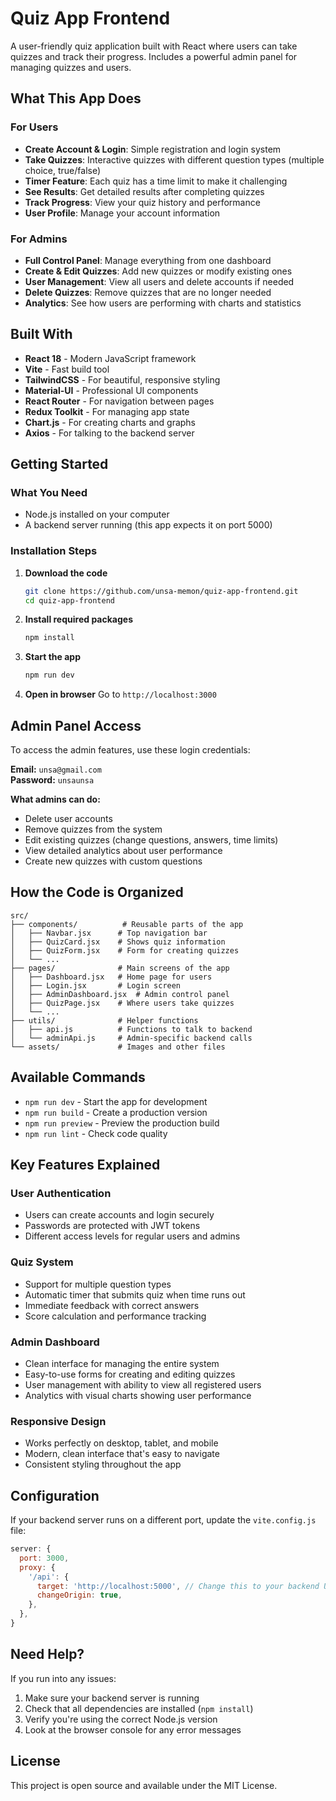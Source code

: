 # Quiz App Frontend

A user-friendly quiz application built with React where users can take quizzes and track their progress. Includes a powerful admin panel for managing quizzes and users.

## What This App Does

### For Users
- **Create Account & Login**: Simple registration and login system
- **Take Quizzes**: Interactive quizzes with different question types (multiple choice, true/false)
- **Timer Feature**: Each quiz has a time limit to make it challenging
- **See Results**: Get detailed results after completing quizzes
- **Track Progress**: View your quiz history and performance
- **User Profile**: Manage your account information

### For Admins
- **Full Control Panel**: Manage everything from one dashboard
- **Create & Edit Quizzes**: Add new quizzes or modify existing ones
- **User Management**: View all users and delete accounts if needed
- **Delete Quizzes**: Remove quizzes that are no longer needed
- **Analytics**: See how users are performing with charts and statistics

## Built With

- **React 18** - Modern JavaScript framework
- **Vite** - Fast build tool
- **TailwindCSS** - For beautiful, responsive styling
- **Material-UI** - Professional UI components
- **React Router** - For navigation between pages
- **Redux Toolkit** - For managing app state
- **Chart.js** - For creating charts and graphs
- **Axios** - For talking to the backend server

## Getting Started

### What You Need
- Node.js installed on your computer
- A backend server running (this app expects it on port 5000)

### Installation Steps

1. **Download the code**
   ```bash
   git clone https://github.com/unsa-memon/quiz-app-frontend.git
   cd quiz-app-frontend
   ```

2. **Install required packages**
   ```bash
   npm install
   ```

3. **Start the app**
   ```bash
   npm run dev
   ```

4. **Open in browser**
   Go to `http://localhost:3000`

## Admin Panel Access

To access the admin features, use these login credentials:

**Email:** `unsa@gmail.com`  
**Password:** `unsaunsa`

**What admins can do:**
- Delete user accounts
- Remove quizzes from the system
- Edit existing quizzes (change questions, answers, time limits)
- View detailed analytics about user performance
- Create new quizzes with custom questions

## How the Code is Organized

```
src/
├── components/          # Reusable parts of the app
│   ├── Navbar.jsx      # Top navigation bar
│   ├── QuizCard.jsx    # Shows quiz information
│   ├── QuizForm.jsx    # Form for creating quizzes
│   └── ...
├── pages/              # Main screens of the app
│   ├── Dashboard.jsx   # Home page for users
│   ├── Login.jsx       # Login screen
│   ├── AdminDashboard.jsx  # Admin control panel
│   ├── QuizPage.jsx    # Where users take quizzes
│   └── ...
├── utils/              # Helper functions
│   ├── api.js          # Functions to talk to backend
│   └── adminApi.js     # Admin-specific backend calls
└── assets/             # Images and other files
```

## Available Commands

- `npm run dev` - Start the app for development
- `npm run build` - Create a production version
- `npm run preview` - Preview the production build
- `npm run lint` - Check code quality

## Key Features Explained

### User Authentication
- Users can create accounts and login securely
- Passwords are protected with JWT tokens
- Different access levels for regular users and admins

### Quiz System
- Support for multiple question types
- Automatic timer that submits quiz when time runs out
- Immediate feedback with correct answers
- Score calculation and performance tracking

### Admin Dashboard
- Clean interface for managing the entire system
- Easy-to-use forms for creating and editing quizzes
- User management with ability to view all registered users
- Analytics with visual charts showing user performance

### Responsive Design
- Works perfectly on desktop, tablet, and mobile
- Modern, clean interface that's easy to navigate
- Consistent styling throughout the app

## Configuration

If your backend server runs on a different port, update the `vite.config.js` file:

```javascript
server: {
  port: 3000,
  proxy: {
    '/api': {
      target: 'http://localhost:5000', // Change this to your backend URL
      changeOrigin: true,
    },
  },
}
```

## Need Help?

If you run into any issues:
1. Make sure your backend server is running
2. Check that all dependencies are installed (`npm install`)
3. Verify you're using the correct Node.js version
4. Look at the browser console for any error messages

## License

This project is open source and available under the MIT License.
